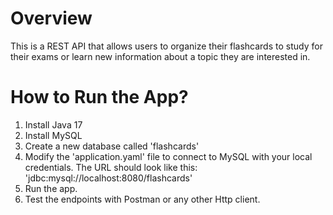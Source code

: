 # Overview 
This is a REST API that allows users to organize their flashcards to study for their exams or learn new information about a topic they are interested in.

# How to Run the App?
1) Install Java 17
2) Install MySQL
3) Create a new database called 'flashcards'
4) Modify the 'application.yaml' file to connect to MySQL with your local credentials. The URL should look like this: 'jdbc:mysql://localhost:8080/flashcards'
5) Run the app.
6) Test the endpoints with Postman or any other Http client.
